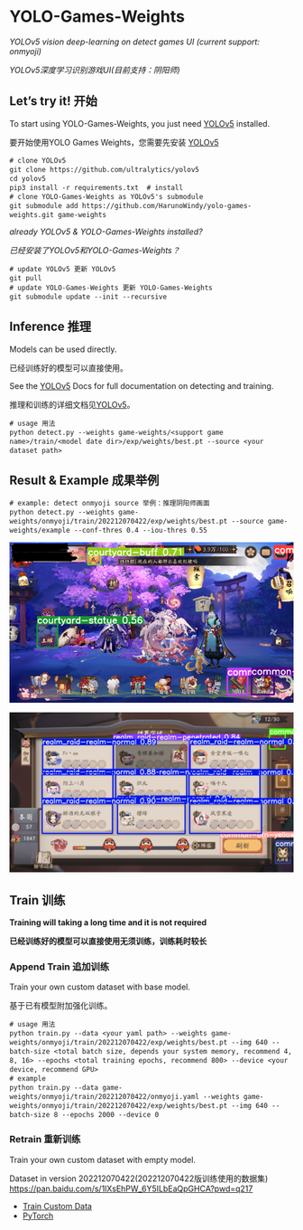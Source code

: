 # YOLO-Games-Weights

_YOLOv5 vision deep-learning on detect games UI (current support: onmyoji)_

_YOLOv5深度学习识别游戏UI(目前支持：阴阳师)_


## Let’s try it! 开始

To start using YOLO-Games-Weights, you just need [YOLOv5](https://github.com/ultralytics/yolov5.git) installed.

要开始使用YOLO Games Weights，您需要先安装 [YOLOv5](https://github.com/ultralytics/yolov5.git)


```
# clone YOLOv5
git clone https://github.com/ultralytics/yolov5
cd yolov5
pip3 install -r requirements.txt  # install
# clone YOLO-Games-Weights as YOLOv5's submodule
git submodule add https://github.com/HarunoWindy/yolo-games-weights.git game-weights
```

_already YOLOv5 & YOLO-Games-Weights installed?_

_已经安装了YOLOv5和YOLO-Games-Weights？_

```
# update YOLOv5 更新 YOLOv5
git pull
# update YOLO-Games-Weights 更新 YOLO-Games-Weights
git submodule update --init --recursive
```


## Inference 推理
Models can be used directly.

已经训练好的模型可以直接使用。

See the [YOLOv5](https://github.com/ultralytics/yolov5.git) Docs for full documentation on detecting and training.

推理和训练的详细文档见[YOLOv5](https://github.com/ultralytics/yolov5.git)。

```
# usage 用法
python detect.py --weights game-weights/<support game name>/train/<model date dir>/exp/weights/best.pt --source <your dataset path>
```


## Result & Example 成果举例

```
# example: detect onmyoji source 举例：推理阴阳师画面
python detect.py --weights game-weights/onmyoji/train/202212070422/exp/weights/best.pt --source game-weights/example --conf-thres 0.4 --iou-thres 0.55
```

![onmyoji-example-courtyard](./example/exa-20221203202311.png)

![onmyoji-example-realm](./example/exa-20221129_123534.png)


## Train 训练

**Training will taking a long time and it is not required**

**已经训练好的模型可以直接使用无须训练，训练耗时较长**


### Append Train 追加训练

Train your own custom dataset with base model.

基于已有模型附加强化训练。
```
# usage 用法
python train.py --data <your yaml path> --weights game-weights/onmyoji/train/202212070422/exp/weights/best.pt --img 640 --batch-size <total batch size, depends your system memory, recommend 4, 8, 16> --epochs <total training epochs, recommend 800> --device <your device, recommend GPU>
# example
python train.py --data game-weights/onmyoji/train/202212070422/onmyoji.yaml --weights game-weights/onmyoji/train/202212070422/exp/weights/best.pt --img 640 --batch-size 8 --epochs 2000 --device 0
```



### Retrain 重新训练

Train your own custom dataset with empty model.

Dataset in version 202212070422(202212070422版训练使用的数据集)
https://pan.baidu.com/s/1lXsEhPW_6Y5ILbEaQpGHCA?pwd=q217


- [Train Custom Data](https://github.com/ultralytics/yolov5/wiki/Train-Custom-Data)
- [PyTorch](https://pytorch.org/)


